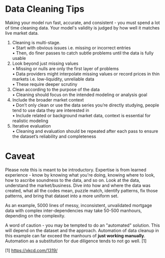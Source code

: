 # Data Cleaning Tips<br>
Making your model run fast, accurate, and consistent - you must spend a lot of time cleaning data. Your model's validity is judged by how well it matches live market data.<br>

1.	Cleaning is multi-stage.<br>
	•	Start with obvious issues i.e. missing or incorrect entries<br>
	•	Then, do finer passes to catch subtle problems until the data is fully usable<br>
2.	Look beyond just missing values<br>
	•	Missing or nulls are only the first layer of problems<br>
	•	Data providers might interpolate missing values or record prices in thin markets i.e. low-liquidity, unreliable data<br>
	•	These require deeper scrutiny<br>
3.	Clean according to the purpose of the data<br>
	•	Cleaning should focus on the intended modeling or analysis goal<br>
4.	Include the broader market context<br>
	•	Don’t only clean or use the data series you’re directly studying, people tend to use data they are interested in<br>
	•	Include related or background market data, context is essential for realistic modeling<br>
5.	Iterative evaluation<br>
	•	Cleaning and evaluation should be repeated after each pass to ensure the dataset’s reliability and completeness<br>

# Caveat<br>
Please note this is meant to be introductory. Expertise is from learned experience - know by knowing what you're doing, knowing where to look, how to ascribe soundness to the data, and so on. Look at the data, understand the market/business. Dive into how and where the data was created, what all the codes mean, puzzle match, identify patterns, fix those patterns, and bring that dataset into a more uniform set. <br> 

As an example, 5000 lines of messy, inconsistent, unvalidated mortgage data with complex inter-dependencies may take 50-500 manhours, depending on the complexity. <br> 

A word of caution - you may be tempted to do an "automated" solution. This will depend on the dataset and the approach. Automation of data cleanup in this example can far exceed the manhours of **just working manually**. Automation as a substitution for due diligence tends to not go well. [1] <br>

[1] https://xkcd.com/1319/
